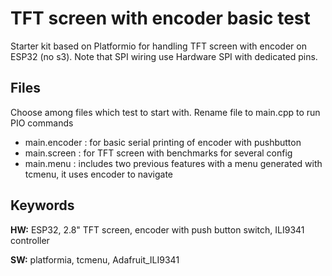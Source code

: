 
# TFT screen with encoder basic test

Starter kit based on Platformio for handling TFT screen with encoder on ESP32 (no s3). Note that SPI wiring use Hardware SPI with dedicated pins.

## Files

Choose among files which test to start with. Rename file to main.cpp to run PIO commands

- main.encoder : for basic serial printing of encoder with pushbutton
- main.screen : for TFT screen with benchmarks for several config
- main.menu : includes two previous features with a menu generated with tcmenu, it uses encoder to navigate

## Keywords

**HW:** ESP32, 2.8" TFT screen, encoder with push button switch, ILI9341 controller

**SW:** platformia, tcmenu, Adafruit_ILI9341

